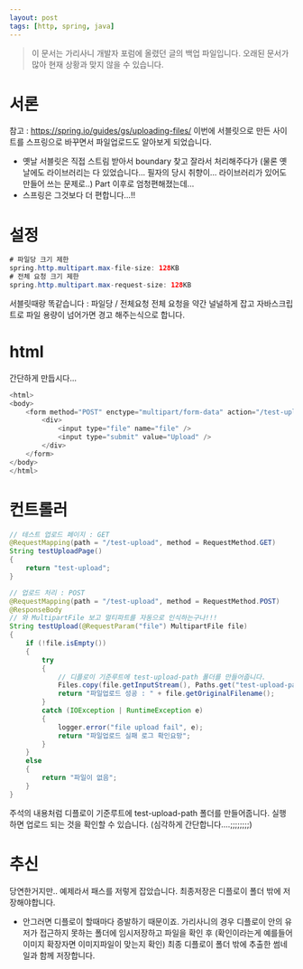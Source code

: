 ```yaml
---
layout: post
tags: [http, spring, java]
---
```


> 이 문서는 가리사니 개발자 포럼에 올렸던 글의 백업 파일입니다.
오래된 문서가 많아 현재 상황과 맞지 않을 수 있습니다.


# 서론
참고 : https://spring.io/guides/gs/uploading-files/
이번에 서블릿으로 만든 사이트를 스프링으로 바꾸면서 파일업로드도 알아보게 되었습니다.
- 옛날 서블릿은 직접 스트림 받아서 boundary 찾고 잘라서 처리해주다가 (물론 옛날에도 라이브러리는 다 있었습니다... 필자의 당시 취향이... 라이브러리가 있어도 만들어 쓰는 문제로..) Part 이후로 엄청편해졌는데...
- 스프링은 그것보다 더 편합니다...!!


# 설정
``` java
# 파일당 크기 제한
spring.http.multipart.max-file-size: 128KB
# 전체 요청 크기 제한
spring.http.multipart.max-request-size: 128KB
```
서블릿때랑 똑같습니다 : 파일당 / 전체요청
전체 요청을 약간 널널하게 잡고 자바스크립트로 파일 용량이 넘어가면 경고 해주는식으로 합니다.


# html
간단하게 만듭시다...
``` java
<html>
<body>
	<form method="POST" enctype="multipart/form-data" action="/test-upload">
		<div>
			<input type="file" name="file" />
			<input type="submit" value="Upload" />
		</div>
	</form>
</body>
</html>
```


# 컨트롤러
``` java
// 테스트 업로드 페이지 : GET
@RequestMapping(path = "/test-upload", method = RequestMethod.GET)
String testUploadPage()
{
	return "test-upload";
}

// 업로드 처리 : POST
@RequestMapping(path = "/test-upload", method = RequestMethod.POST)
@ResponseBody
// 와 MultipartFile 보고 멀티파트를 자동으로 인식하는구나!!!
String testUpload(@RequestParam("file") MultipartFile file)
{
	if (!file.isEmpty())
	{
		try
		{
			// 디플로이 기준루트에 test-upload-path 폴더를 만들어줍니다.
			Files.copy(file.getInputStream(), Paths.get("test-upload-path", file.getOriginalFilename()));
			return "파일업로드 성공 : " + file.getOriginalFilename();
		}
		catch (IOException | RuntimeException e)
		{
			logger.error("file upload fail", e);
			return "파일업로드 실패 로그 확인요망";
		}
	}
	else
	{
		return "파일이 없음";
	}
}
```
주석의 내용처럼 디플로이 기준루트에 test-upload-path 폴더를 만들어줍니다.
실행하면 업로드 되는 것을 확인할 수 있습니다. (심각하게 간단합니다....;;;;;;;;)


# 추신
당연한거지만.. 예제라서 패스를 저렇게 잡았습니다.
최종저장은 디플로이 폴더 밖에 저장해야합니다.
- 안그러면 디플로이 할때마다 증발하기 때문이죠.
가리사니의 경우 디플로이 안의 유저가 접근하지 못하는 폴더에 임시저장하고 파일을 확인 후 (확인이라는게 예를들어 이미지 확장자면 이미지파일이 맞는지 확인) 최종 디플로이 폴더 밖에 추출한 썸네일과 함께 저장합니다.